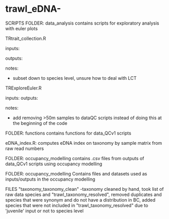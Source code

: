 # trawl_eDNA-
SCRIPTS 
FOLDER: data_analysis 
contains scripts for exploratory analysis with euler plots 

TRtrait_collection.R 

inputs: 

outputs: 

notes: 
- subset down to species level, unsure how to deal with LCT 

TRExploreEuler.R 

inputs: 
outputs: 

notes: 
- add removing >50m samples to dataQC scripts instead of doing this at the beginning of the code 


FOLDER: functions
contains functions for data_QCv1 scripts 

eDNA_index.R: computes eDNA index on taxonomy by sample matrix from raw read numbers

FOLDER: occupancy_modelling 
contains .csv files from outputs of data_QCv1 scripts using occupancy modelling 


FOLDER: occupancy_modelling 
Contains files and datasets used as inputs/outputs in the occupancy modelling 

FILES 
"taxonomy_taxonomy_clean" -taxonomy cleaned by hand, took list of raw data species and "trawl_taxonomy_resolved", removed duplicates
and species that were synonym and do not have a distribution in BC, added species that were not included in "trawl_taxonomy_resolved" due to 'juvenile' input or not to species level 



